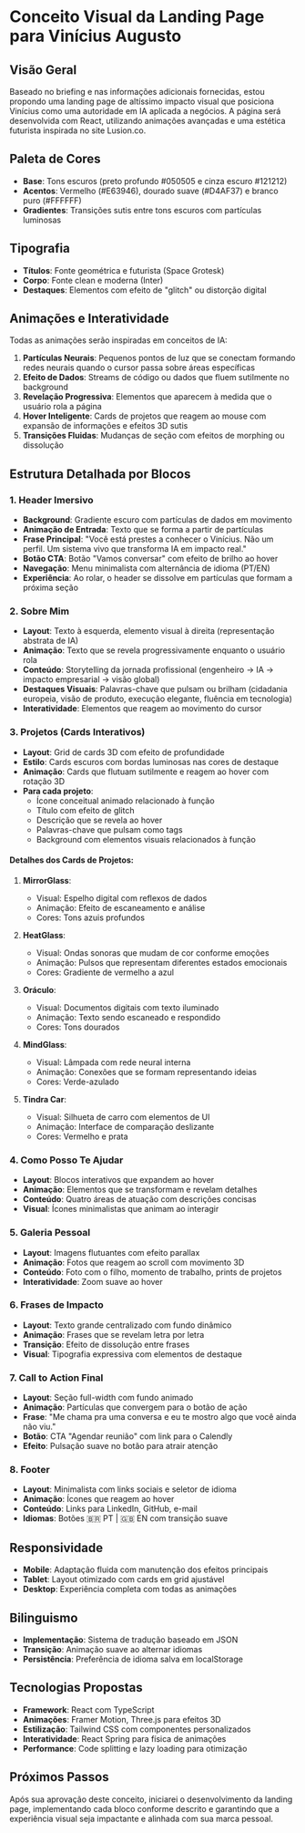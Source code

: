 # Conceito Visual da Landing Page para Vinícius Augusto

## Visão Geral
Baseado no briefing e nas informações adicionais fornecidas, estou propondo uma landing page de altíssimo impacto visual que posiciona Vinícius como uma autoridade em IA aplicada a negócios. A página será desenvolvida com React, utilizando animações avançadas e uma estética futurista inspirada no site Lusion.co.

## Paleta de Cores
- **Base**: Tons escuros (preto profundo #050505 e cinza escuro #121212)
- **Acentos**: Vermelho (#E63946), dourado suave (#D4AF37) e branco puro (#FFFFFF)
- **Gradientes**: Transições sutis entre tons escuros com partículas luminosas

## Tipografia
- **Títulos**: Fonte geométrica e futurista (Space Grotesk)
- **Corpo**: Fonte clean e moderna (Inter)
- **Destaques**: Elementos com efeito de "glitch" ou distorção digital

## Animações e Interatividade
Todas as animações serão inspiradas em conceitos de IA:

1. **Partículas Neurais**: Pequenos pontos de luz que se conectam formando redes neurais quando o cursor passa sobre áreas específicas
2. **Efeito de Dados**: Streams de código ou dados que fluem sutilmente no background
3. **Revelação Progressiva**: Elementos que aparecem à medida que o usuário rola a página
4. **Hover Inteligente**: Cards de projetos que reagem ao mouse com expansão de informações e efeitos 3D sutis
5. **Transições Fluidas**: Mudanças de seção com efeitos de morphing ou dissolução

## Estrutura Detalhada por Blocos

### 1. Header Imersivo
- **Background**: Gradiente escuro com partículas de dados em movimento
- **Animação de Entrada**: Texto que se forma a partir de partículas
- **Frase Principal**: "Você está prestes a conhecer o Vinícius. Não um perfil. Um sistema vivo que transforma IA em impacto real."
- **Botão CTA**: Botão "Vamos conversar" com efeito de brilho ao hover
- **Navegação**: Menu minimalista com alternância de idioma (PT/EN)
- **Experiência**: Ao rolar, o header se dissolve em partículas que formam a próxima seção

### 2. Sobre Mim
- **Layout**: Texto à esquerda, elemento visual à direita (representação abstrata de IA)
- **Animação**: Texto que se revela progressivamente enquanto o usuário rola
- **Conteúdo**: Storytelling da jornada profissional (engenheiro → IA → impacto empresarial → visão global)
- **Destaques Visuais**: Palavras-chave que pulsam ou brilham (cidadania europeia, visão de produto, execução elegante, fluência em tecnologia)
- **Interatividade**: Elementos que reagem ao movimento do cursor

### 3. Projetos (Cards Interativos)
- **Layout**: Grid de cards 3D com efeito de profundidade
- **Estilo**: Cards escuros com bordas luminosas nas cores de destaque
- **Animação**: Cards que flutuam sutilmente e reagem ao hover com rotação 3D
- **Para cada projeto**:
  - Ícone conceitual animado relacionado à função
  - Título com efeito de glitch
  - Descrição que se revela ao hover
  - Palavras-chave que pulsam como tags
  - Background com elementos visuais relacionados à função

#### Detalhes dos Cards de Projetos:
1. **MirrorGlass**:
   - Visual: Espelho digital com reflexos de dados
   - Animação: Efeito de escaneamento e análise
   - Cores: Tons azuis profundos

2. **HeatGlass**:
   - Visual: Ondas sonoras que mudam de cor conforme emoções
   - Animação: Pulsos que representam diferentes estados emocionais
   - Cores: Gradiente de vermelho a azul

3. **Oráculo**:
   - Visual: Documentos digitais com texto iluminado
   - Animação: Texto sendo escaneado e respondido
   - Cores: Tons dourados

4. **MindGlass**:
   - Visual: Lâmpada com rede neural interna
   - Animação: Conexões que se formam representando ideias
   - Cores: Verde-azulado

5. **Tindra Car**:
   - Visual: Silhueta de carro com elementos de UI
   - Animação: Interface de comparação deslizante
   - Cores: Vermelho e prata

### 4. Como Posso Te Ajudar
- **Layout**: Blocos interativos que expandem ao hover
- **Animação**: Elementos que se transformam e revelam detalhes
- **Conteúdo**: Quatro áreas de atuação com descrições concisas
- **Visual**: Ícones minimalistas que animam ao interagir

### 5. Galeria Pessoal
- **Layout**: Imagens flutuantes com efeito parallax
- **Animação**: Fotos que reagem ao scroll com movimento 3D
- **Conteúdo**: Foto com o filho, momento de trabalho, prints de projetos
- **Interatividade**: Zoom suave ao hover

### 6. Frases de Impacto
- **Layout**: Texto grande centralizado com fundo dinâmico
- **Animação**: Frases que se revelam letra por letra
- **Transição**: Efeito de dissolução entre frases
- **Visual**: Tipografia expressiva com elementos de destaque

### 7. Call to Action Final
- **Layout**: Seção full-width com fundo animado
- **Animação**: Partículas que convergem para o botão de ação
- **Frase**: "Me chama pra uma conversa e eu te mostro algo que você ainda não viu."
- **Botão**: CTA "Agendar reunião" com link para o Calendly
- **Efeito**: Pulsação suave no botão para atrair atenção

### 8. Footer
- **Layout**: Minimalista com links sociais e seletor de idioma
- **Animação**: Ícones que reagem ao hover
- **Conteúdo**: Links para LinkedIn, GitHub, e-mail
- **Idiomas**: Botões 🇧🇷 PT | 🇬🇧 EN com transição suave

## Responsividade
- **Mobile**: Adaptação fluida com manutenção dos efeitos principais
- **Tablet**: Layout otimizado com cards em grid ajustável
- **Desktop**: Experiência completa com todas as animações

## Bilinguismo
- **Implementação**: Sistema de tradução baseado em JSON
- **Transição**: Animação suave ao alternar idiomas
- **Persistência**: Preferência de idioma salva em localStorage

## Tecnologias Propostas
- **Framework**: React com TypeScript
- **Animações**: Framer Motion, Three.js para efeitos 3D
- **Estilização**: Tailwind CSS com componentes personalizados
- **Interatividade**: React Spring para física de animações
- **Performance**: Code splitting e lazy loading para otimização

## Próximos Passos
Após sua aprovação deste conceito, iniciarei o desenvolvimento da landing page, implementando cada bloco conforme descrito e garantindo que a experiência visual seja impactante e alinhada com sua marca pessoal.
